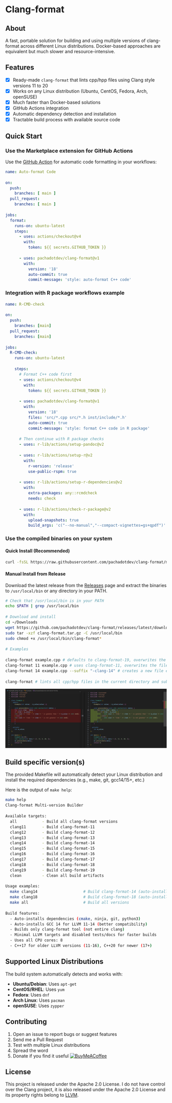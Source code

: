 # Clang-format

## About

A fast, portable solution for building and using multiple versions of clang-format across different Linux distributions. Docker-based approaches are equivalent but much slower and resource-intensive.

## Features

- [x] Ready-made `clang-format` that lints cpp/hpp files using Clang style versions 11 to 20
- [x] Works on any Linux distribution (Ubuntu, CentOS, Fedora, Arch, openSUSE)
- [x] Much faster than Docker-based solutions
- [x] GitHub Actions integration
- [x] Automatic dependency detection and installation
- [x] Tractable build process with available source code

## Quick Start

### Use the Marketplace extension for GitHub Actions

Use the [GitHub Action](https://github.com/marketplace/actions/clang-format-multi-version) for automatic code formatting in your workflows:

```yaml
name: Auto-format Code

on:
  push:
    branches: [ main ]
  pull_request:
    branches: [ main ]

jobs:
  format:
    runs-on: ubuntu-latest
    steps:
      - uses: actions/checkout@v4
        with:
          token: ${{ secrets.GITHUB_TOKEN }}
      
      - uses: pachadotdev/clang-format@v1
        with:
          version: '18'
          auto-commit: true
          commit-message: 'style: auto-format C++ code'
```

### Integration with R package workflows example

```yaml
name: R-CMD-check

on:
  push:
    branches: [main]
  pull_request:
    branches: [main]

jobs:
  R-CMD-check:
    runs-on: ubuntu-latest
    
    steps:
      # Format C++ code first
      - uses: actions/checkout@v4
        with:
          token: ${{ secrets.GITHUB_TOKEN }}
      
      - uses: pachadotdev/clang-format@v1
        with:
          version: '18'
          files: 'src/*.cpp src/*.h inst/include/*.h'
          auto-commit: true
          commit-message: 'style: format C++ code in R package'
      
      # Then continue with R package checks
      - uses: r-lib/actions/setup-pandoc@v2
      
      - uses: r-lib/actions/setup-r@v2
        with:
          r-version: 'release'
          use-public-rspm: true
      
      - uses: r-lib/actions/setup-r-dependencies@v2
        with:
          extra-packages: any::rcmdcheck
          needs: check
      
      - uses: r-lib/actions/check-r-package@v2
        with:
          upload-snapshots: true
          build_args: 'c("--no-manual","--compact-vignettes=gs+qpdf")'
```

### Use the compiled binaries on your system

#### Quick Install (Recommended)

```bash
curl -fsSL https://raw.githubusercontent.com/pachadotdev/clang-format/main/install.sh | bash
```

#### Manual Install from Release

Download the latest release from the [Releases](https://github.com/pachadotdev/clang-format/releases) page and extract the binaries to `/usr/local/bin` or any directory in your PATH.

```bash
# Check that /usr/local/bin is in your PATH
echo $PATH | grep /usr/local/bin

# Download and install
cd ~/Downloads
wget https://github.com/pachadotdev/clang-format/releases/latest/download/clang-format.tar.gz
sudo tar -xzf clang-format.tar.gz -C /usr/local/bin
sudo chmod +x /usr/local/bin/clang-format*

# Examples

clang-format example.cpp # defaults to clang-format-19, overwrites the file
clang-format 11 example.cpp # uses clang-format-11, overwrites the file
clang-format 14 example.cpp --suffix "-clang-14" # creates a new file example-clang-14.cpp

clang-format # lints all cpp/hpp files in the current directory and subdirectories
```

![comparison.png](comparison.png "Wrong and Correct formatting examples")

## Build specific version(s)

The provided Makefile will automatically detect your Linux distribution and install the required dependencies (e.g., make, git, gcc14/15+, etc.)

Here is the output of `make help`:

```bash
make help 
Clang-format Multi-version Builder

Available targets:
  all           - Build all clang-format versions
  clang11       - Build clang-format-11
  clang12       - Build clang-format-12
  clang13       - Build clang-format-13
  clang14       - Build clang-format-14
  clang15       - Build clang-format-15
  clang16       - Build clang-format-16
  clang17       - Build clang-format-17
  clang18       - Build clang-format-18
  clang19       - Build clang-format-19
  clean         - Clean all build artifacts

Usage examples:
  make clang14                    # Build clang-format-14 (auto-installs deps + gcc14)
  make clang18                    # Build clang-format-18 (auto-installs deps)
  make all                        # Build all versions

Build features:
  - Auto-installs dependencies (cmake, ninja, git, python3)
  - Auto-installs GCC 14 for LLVM 11-14 (better compatibility)
  - Builds only clang-format tool (not entire clang)
  - Minimal LLVM targets and disabled tests/docs for faster builds
  - Uses all CPU cores: 8
  - C++17 for older LLVM versions (11-16), C++20 for newer (17+)
```

## Supported Linux Distributions

The build system automatically detects and works with:

- **Ubuntu/Debian**: Uses `apt-get`
- **CentOS/RHEL**: Uses `yum`
- **Fedora**: Uses `dnf`
- **Arch Linux**: Uses `pacman`
- **openSUSE**: Uses `zypper`

## Contributing

1. Open an issue to report bugs or suggest features
2. Send me a Pull Request
3. Test with multiple Linux distributions
4. Spread the word
5. Donate if you find it useful [![BuyMeACoffee](https://raw.githubusercontent.com/pachadotdev/buymeacoffee-badges/main/bmc-yellow.svg)](https://www.buymeacoffee.com/pacha)

## License

This project is released under the Apache 2.0 License. I do not have control over the Clang project, it is also released under the Apache 2.0 License and its property rights belong to [LLVM](https://llvm.org/).
